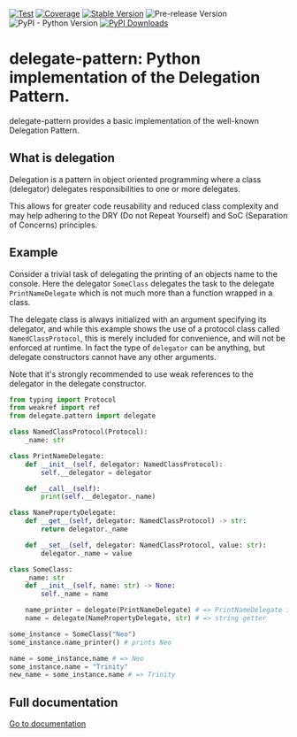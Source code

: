 [![Test](https://github.com/apmadsen/delegate-pattern/actions/workflows/python-test.yml/badge.svg)](https://github.com/apmadsen/delegate-pattern/actions/workflows/python-test.yml)
[![Coverage](https://github.com/apmadsen/delegate-pattern/actions/workflows/python-test-coverage.yml/badge.svg)](https://github.com/apmadsen/delegate-pattern/actions/workflows/python-test-coverage.yml)
[![Stable Version](https://img.shields.io/pypi/v/delegate-pattern?label=stable&sort=semver&color=blue)](https://github.com/apmadsen/delegate-pattern/releases)
![Pre-release Version](https://img.shields.io/github/v/release/apmadsen/delegate-pattern?label=pre-release&include_prereleases&sort=semver&color=blue)
![PyPI - Python Version](https://img.shields.io/pypi/pyversions/delegate-pattern)
[![PyPI Downloads](https://static.pepy.tech/badge/delegate-pattern/week)](https://pepy.tech/projects/delegate-pattern)

# delegate-pattern: Python implementation of the Delegation Pattern.

delegate-pattern provides a basic implementation of the well-known Delegation Pattern.

## What is delegation

Delegation is a pattern in object oriented programming where a class (delegator) delegates responsibilities to one or more delegates.

This allows for greater code reusability and reduced class complexity and may help adhering to the DRY (Do not Repeat Yourself) and SoC (Separation of Concerns) principles.

## Example

Consider a trivial task of delegating the printing of an objects name to the console. Here the delegator `SomeClass` delegates the task to the delegate `PrintNameDelegate` which is not much more than a function wrapped in a class.

The delegate class is always initialized with an argument specifying its delegator, and while this example shows the use of a protocol class called `NamedClassProtocol`, this is merely included for convenience, and will not be enforced at runtime. In fact the type of `delegator` can be anything, but delegate constructors cannot have any other arguments.

Note that it's strongly recommended to use weak references to the delegator in the delegate constructor.

```python
from typing import Protocol
from weakref import ref
from delegate.pattern import delegate

class NamedClassProtocol(Protocol):
    _name: str

class PrintNameDelegate:
    def __init__(self, delegator: NamedClassProtocol):
        self.__delegator = delegator

    def __call__(self):
        print(self.__delegator._name)

class NamePropertyDelegate:
    def __get__(self, delegator: NamedClassProtocol) -> str:
        return delegator._name

    def __set__(self, delegator: NamedClassProtocol, value: str):
        delegator._name = value

class SomeClass:
    _name: str
    def __init__(self, name: str) -> None:
        self._name = name

    name_printer = delegate(PrintNameDelegate) # => PrintNameDelegate instance
    name = delegate(NamePropertyDelegate, str) # => string getter

some_instance = SomeClass("Neo")
some_instance.name_printer() # prints Neo

name = some_instance.name # => Neo
some_instance.name = "Trinity"
new_name = some_instance.name # => Trinity
```

## Full documentation

[Go to documentation](https://github.com/apmadsen/delegate-pattern/blob/main/docs/documentation.md)
